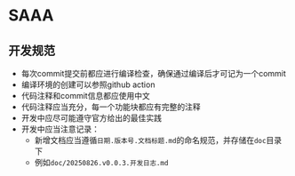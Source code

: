 # SAAA


## 开发规范

* 每次commit提交前都应进行编译检查，确保通过编译后才可记为一个commit
* 编译环境的创建可以参照github action
* 代码注释和commit信息都应使用中文
* 代码注释应当充分，每一个功能块都应有完整的注释
* 开发中应尽可能遵守官方给出的最佳实践
* 开发中应当注意记录：
	* 新增文档应当遵循`日期.版本号.文档标题.md`的命名规范，并存储在`doc`目录下
	* 例如`doc/20250826.v0.0.3.开发日志.md`